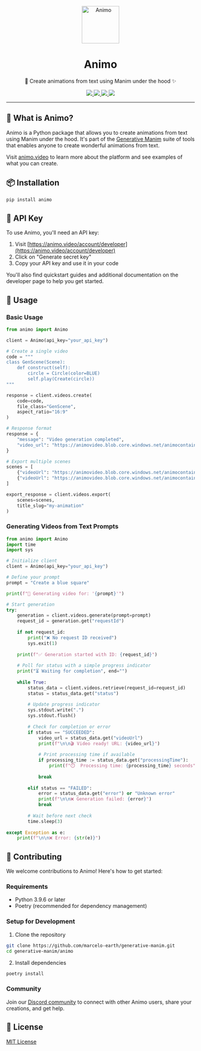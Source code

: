 <p align="center">
  <img
    src="https://raw.githubusercontent.com/marcelo-earth/generative-manim/main/.github/logo.png"
    align="center"
    width="100"
    alt="Animo"
    title="Animo"
  />
  <h1 align="center">Animo</h1>
</p>

<p align="center">
  🎨 Create animations from text using Manim under the hood ✨
</p>

<p align="center">
  <a href="https://animo.video">
    <img src="https://img.shields.io/static/v1?label=Platform&message=Animo&color=E11D48&logo=openai&style=flat" />
  </a>
  <a href="https://github.com/marcelo-earth/generative-manim">
    <img src="https://img.shields.io/static/v1?label=GitHub&message=Repository&color=181717&logo=github&style=flat" />
  </a>
  <a href="https://discord.com/invite/HkbYEGybGv">
    <img src="https://img.shields.io/static/v1?label=Discord&message=Community&color=5865F2&logo=discord&style=flat" />
  </a>
  <a href="https://pypi.org/project/animo/">
    <img src="https://img.shields.io/pypi/v/animo.svg?color=blue&logo=python&logoColor=white" />
  </a>
</p>

---

## 🚀 What is Animo?

Animo is a Python package that allows you to create animations from text using Manim under the hood. It's part of the [Generative Manim](https://github.com/marcelo-earth/generative-manim) suite of tools that enables anyone to create wonderful animations from text.

Visit [animo.video](https://animo.video) to learn more about the platform and see examples of what you can create.

## 📦 Installation

```bash
pip install animo
```

## 🔑 API Key

To use Animo, you'll need an API key:

1. Visit [https://animo.video/account/developer](https://animo.video/account/developer)
2. Click on "Generate secret key"
3. Copy your API key and use it in your code

You'll also find quickstart guides and additional documentation on the developer page to help you get started.

## 🔧 Usage

### Basic Usage

```python
from animo import Animo

client = Animo(api_key="your_api_key")

# Create a single video
code = """
class GenScene(Scene):
    def construct(self):
        circle = Circle(color=BLUE)
        self.play(Create(circle))
"""

response = client.videos.create(
    code=code,
    file_class="GenScene",
    aspect_ratio="16:9"
)

# Response format
response = {
    "message": "Video generation completed",
    "video_url": "https://animovideo.blob.core.windows.net/animocontainer/video-xxx.mp4"
}

# Export multiple scenes
scenes = [
    {"videoUrl": "https://animovideo.blob.core.windows.net/animocontainer/scene1.mp4"},
    {"videoUrl": "https://animovideo.blob.core.windows.net/animocontainer/scene2.mp4"}
]

export_response = client.videos.export(
    scenes=scenes,
    title_slug="my-animation"
)
```

### Generating Videos from Text Prompts

```python
from animo import Animo
import time
import sys

# Initialize client
client = Animo(api_key="your_api_key")

# Define your prompt
prompt = "Create a blue square"

print(f"🚀 Generating video for: '{prompt}'")

# Start generation
try:
    generation = client.videos.generate(prompt=prompt)
    request_id = generation.get("requestId")
    
    if not request_id:
        print("❌ No request ID received")
        sys.exit(1)
        
    print(f"✅ Generation started with ID: {request_id}")
    
    # Poll for status with a simple progress indicator
    print("⏳ Waiting for completion", end="")
    
    while True:
        status_data = client.videos.retrieve(request_id=request_id)
        status = status_data.get("status")
        
        # Update progress indicator
        sys.stdout.write(".")
        sys.stdout.flush()
        
        # Check for completion or error
        if status == "SUCCEEDED":
            video_url = status_data.get("videoUrl")
            print(f"\n\n🎬 Video ready! URL: {video_url}")
            
            # Print processing time if available
            if processing_time := status_data.get("processingTime"):
                print(f"⏱️  Processing time: {processing_time} seconds")
                
            break
            
        elif status == "FAILED":
            error = status_data.get("error") or "Unknown error"
            print(f"\n\n❌ Generation failed: {error}")
            break
            
        # Wait before next check
        time.sleep(3)
        
except Exception as e:
    print(f"\n\n❌ Error: {str(e)}")
```

## 🤝 Contributing

We welcome contributions to Animo! Here's how to get started:

### Requirements
- Python 3.9.6 or later
- Poetry (recommended for dependency management)

### Setup for Development

1. Clone the repository
```bash
git clone https://github.com/marcelo-earth/generative-manim.git
cd generative-manim/animo
```

2. Install dependencies
```bash
poetry install
```

### Community

Join our [Discord community](https://discord.com/invite/HkbYEGybGv) to connect with other Animo users, share your creations, and get help.

## 📄 License

[MIT License](LICENSE)
